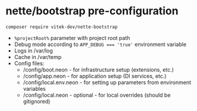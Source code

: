 # nette/bootstrap pre-configuration

```
composer require vitek-dev/nette-bootstrap
```

- `%projectRoot%` parameter with project root path
- Debug mode according to `APP_DEBUG === 'true'` environment variable
- Logs in /var/log
- Cache in /var/temp
- Config files:
  - /config/boot.neon - for infrastructure setup (extensions, etc.)
  - /config/app.neon - for application setup (DI services, etc.)
  - /config/local.env.neon - for setting up parameters from environment variables
  - /config/local.neon - optional - for local overrides (should be gitignored)